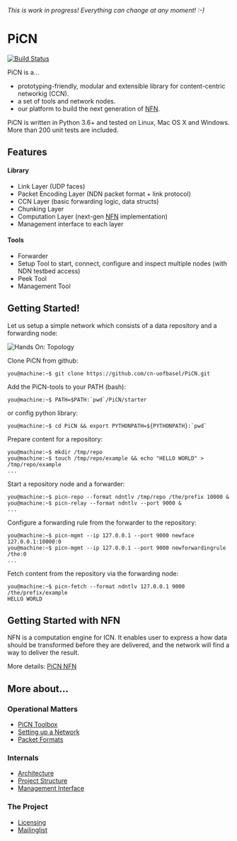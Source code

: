 *This is work in progress! Everything can change at any moment! :-)*

# PiCN 

[![Build Status](https://semaphoreci.com/api/v1/cn-unibas/picn/branches/master/badge.svg)](https://semaphoreci.com/cn-unibas/picn)

PiCN is a...
* prototyping-friendly, modular and extensible library for content-centric networkig (CCN).
* a set of tools and network nodes.
* our platform to build the next generation of [NFN](docs/nfn.md).

PiCN is written in Python 3.6+ and tested on Linux, Mac OS X and Windows. More than 200 unit tests are included.

## Features

#### Library

* Link Layer (UDP faces)
* Packet Encoding Layer (NDN packet format + link protocol)
* CCN Layer (basic forwarding logic, data structs)
* Chunking Layer
* Computation Layer (next-gen [NFN](docs/nfn.md) implementation)
* Management interface to each layer

#### Tools

* Forwarder
* Setup Tool to start, connect, configure and inspect multiple nodes (with NDN testbed access)
* Peek Tool
* Management Tool

## Getting Started!
Let us setup a simple network which consists of a data repository and a forwarding node:

![Hands On: Topology](https://raw.githubusercontent.com/cn-uofbasel/PiCN/master/docs/img/initial-hands-on.png "Hands On: Topology")
             
Clone PiCN from github:
```console
you@machine:~$ git clone https://github.com/cn-uofbasel/PiCN.git
```

Add the PiCN-tools to your PATH (bash):
```console
you@machine:~$ PATH=$PATH:`pwd`/PiCN/starter
```
or config python library:
```console
you@machine:~$ cd PiCN && export PYTHONPATH=${PYTHONPATH}:`pwd`
```

Prepare content for a repository:
```console
you@machine:~$ mkdir /tmp/repo
you@machine:~$ touch /tmp/repo/example && echo "HELLO WORLD" > /tmp/repo/example
...
```

Start a repository node and a forwarder:
```console
you@machine:~$ picn-repo --format ndntlv /tmp/repo /the/prefix 10000 &
you@machine:~$ picn-relay --format ndntlv --port 9000 &  
...
```

Configure a forwarding rule from the forwarder to the repository:
```console
you@machine:~$ picn-mgmt --ip 127.0.0.1 --port 9000 newface 127.0.0.1:10000:0
you@machine:~$ picn-mgmt --ip 127.0.0.1 --port 9000 newforwardingrule /the:0
...
```

Fetch content from the repository via the forwarding node:
```console
you@machine:~$ picn-fetch --format ndntlv 127.0.0.1 9000 /the/prefix/example 
HELLO WORLD
```

## Getting Started with NFN

NFN is a computation engine for ICN. It enables user to express a how data should be
transformed before they are delivered, and the network will find a way to deliver the result. 

More details: [PiCN NFN](docs/nfn.md)

## More about...

### Operational Matters

* [PiCN Toolbox](docs/toolbox.md)
* [Setting up a Network](docs/network_setup.md)
* [Packet Formats](docs/packet_formats.md)

### Internals

* [Architecture](docs/architecture.md)
* [Project Structure](docs/project_structure.md)
* [Management Interface](docs/management_interface.md)


### The Project

* [Licensing](docs/licensing.md)
* [Mailinglist](https://www.maillist.unibas.ch/mailman/listinfo/picn)
